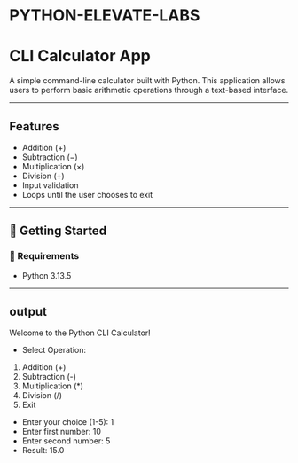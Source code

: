 # PYTHON-ELEVATE-LABS

#  CLI Calculator App

A simple command-line calculator built with Python. This application allows users to perform basic arithmetic operations through a text-based interface.

---

##  Features

- Addition (+)
- Subtraction (−)
- Multiplication (×)
- Division (÷)
- Input validation
- Loops until the user chooses to exit

---

## 🚀 Getting Started

### 🔧 Requirements
- Python 3.13.5
---
## output
Welcome to the Python CLI Calculator!
- Select Operation:
1. Addition (+)
2. Subtraction (-)
3. Multiplication (*)
4. Division (/)
5. Exit
- Enter your choice (1-5): 1
- Enter first number: 10
- Enter second number: 5
-  Result: 15.0


